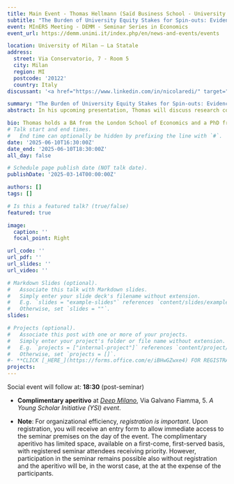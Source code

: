 ```yaml
---
title: Main Event - Thomas Hellmann (Saïd Business School - University of Oxford)
subtitle: "The Burden of University Equity Stakes for Spin-outs: Evidence from the UK"
event: MInERS Meeting - DEMM - Seminar Series in Economics
event_url: https://demm.unimi.it/index.php/en/news-and-events/events

location: University of Milan – La Statale
address:
  street: Via Conservatorio, 7 - Room 5
  city: Milan
  region: MI
  postcode: '20122'
  country: Italy
discussant: '<a href="https://www.linkedin.com/in/nicolaredi/" target="_blank">Nicola Redi</a> (Managing Partner at Obloo Ventures)'

summary: "The Burden of University Equity Stakes for Spin-outs: Evidence from the UK"
abstract: In his upcoming presentation, Thomas will discuss research conducted with colleagues on the impact of university spin-out ownership on fundraising outcomes. Their analysis combines formal theory with detailed data from UK spin-outs. Using an instrumental variable approach based on precedence set by earlier spin-outs, they find that a 10% increase in university ownership reduces the likelihood of securing venture capital by 3% per year. This negative effect is most pronounced in less science-intensive spin-outs and those led by scientists transitioning into entrepreneurial roles. Additionally, a 10% increase in university ownership is associated with a 5% decrease in the rate of spin-out formation.

bio: Thomas holds a BA from the London School of Economics and a PhD from Stanford University, where he wrote his thesis under Professor Joseph Stiglitz (winner of the Nobel Prize in Economics, 2001). He previously was faculty at the Graduate School of Business (Stanford, USA), and at the Sauder School of Business (University of British Columbia, Canada). He also held visiting positions at Harvard Business School, Wharton, the Hoover Institution, INSEAD and the University of New South Wales. Thomas's research focuses on entrepreneurial finance, entrepreneurship, innovation and public policy.
# Talk start and end times.
#   End time can optionally be hidden by prefixing the line with `#`.
date: '2025-06-10T16:30:00Z'
date_end: '2025-06-10T18:30:00Z'
all_day: false

# Schedule page publish date (NOT talk date).
publishDate: '2025-03-14T00:00:00Z'

authors: []
tags: []

# Is this a featured talk? (true/false)
featured: true

image:
  caption: ''
  focal_point: Right

url_code: ''
url_pdf: ''
url_slides: ''
url_video: ''

# Markdown Slides (optional).
#   Associate this talk with Markdown slides.
#   Simply enter your slide deck's filename without extension.
#   E.g. `slides = "example-slides"` references `content/slides/example-slides.md`.
#   Otherwise, set `slides = ""`.
slides:

# Projects (optional).
#   Associate this post with one or more of your projects.
#   Simply enter your project's folder or file name without extension.
#   E.g. `projects = ["internal-project"]` references `content/project/deep-learning/index.md`.
#   Otherwise, set `projects = []`.
#- **CLICK [_HERE_](https://forms.office.com/e/iBHwGZwxe4) FOR REGISTRATION**
projects:
---
```

Social event will follow at: **18:30** (post-seminar)

- **Complimentary aperitivo** at [_Deep Milano_](https://g.co/kgs/waWv8gv), Via Galvano Fiamma, 5.
_A Young Scholar Initiative (YSI) event_.

- **Note**: For organizational efficiency, _registration is important_. Upon registration, you will receive an entry form to allow immediate access to the seminar premises on the day of the event. The complimentary aperitivo has limited space, available on a first-come, first-served basis, with registered seminar attendees receiving priority. However, participation in the seminar remains possible also without registration and the aperitivo will be, in the worst case, at the at the expense of the participants.
